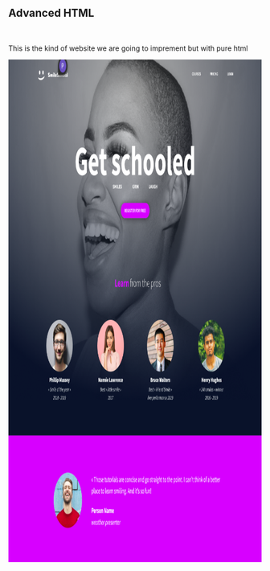 <!DOCTYPE html>
<html>
<body>
<h2>Advanced HTML</h2><br>
<p>This is the kind of website we are going to imprement but with pure html </p>
<img src="Assets/readme.png" width="1000" height="1000">
<image>
</body>
</html>